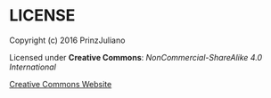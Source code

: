 # LICENSE

Copyright (c) 2016 PrinzJuliano

Licensed under **Creative Commons**: _NonCommercial-ShareAlike 4.0 International_

[Creative Commons Website](https://creativecommons.org/licenses/by-nc-sa/4.0/)
